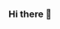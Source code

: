 ### Hi there 👋

<!--
**nurcholis25/nurcholis25** is a ✨ _special_ ✨ repository because its `README.md` (this file) appears on your GitHub profile.

Here are some ideas to get you started:
🔭 I’m currently working on …`
🌱 I’m currently learning …
👯 I’m looking to collaborate on …
🤔 I’m looking for help with …
💬 Ask me about …
📫 How to reach me: …
😄 Pronouns: …
⚡ Fun fact: …
